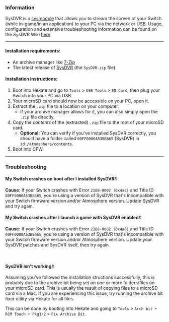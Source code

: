 ### **Information**

SysDVR is a [sysmodule](../../homebrew#terminologies) that allows you to stream the screen of your Switch (while in-game/in an application) to your PC via the network or USB. Usage, configuration
and extensive troubleshooting information can be found on the SysDVR Wiki [here](https://github.com/exelix11/SysDVR/wiki).

-----

#### Installation requirements:
- An archive manager like [7-Zip](https://www.7-zip.org/)
- The latest release of [SysDVR](https://github.com/exelix11/SysDVR/releases) (the `SysDVR.zip` file)

#### Installation instructions:
1. Boot into Hekate and go to `Tools` > `USB Tools` > `SD Card`, then plug your Switch into your PC via USB.
2. Your microSD card should now be accessible on your PC, open it.
3. Extract the `.zip` file to a location on your computer.
    - If your archive manager allows for it, you can also simply open the `.zip` file directly.
4. Copy the *contents* of the (extracted) `.zip` file to the root of your microSD card.
    - **Optional:** You can verify if you've installed SysDVR correctly, you should have a folder called `00FF0000A53BB665` (SysDVR) in `sd:/atmosphere/contents`.
5. Boot into CFW.

-----

### **Troubleshooting**
#### **My Switch crashes on boot after I installed SysDVR!:**

**Cause:** If your Switch crashes with Error `2168-0002 (0x4a8)` and Title ID `00FF0000A53BB665`, you're using a version of SysDVR that's incompatible with your Switch firmware version and/or Atmosphere version. Update SysDVR and try again.

#### **My Switch crashes after I launch a game with SysDVR enabled!:**

**Cause:** If your Switch crashes with Error `2168-0002 (0x4a8)` and Title ID `00FF0000A53BB665`, you're using a version of SysDVR that's incompatible with your Switch firmware version and/or Atmosphere version. Update your SysDVR patches and SysDVR itself, then try again.

&nbsp;

#### **SysDVR isn't working!:**

Assuming you've followed the installation structions successfully, this is probably due to the archive bit being set on one or more folders/files on your microSD card. This is usually the result of copying files to a microSD card via a Mac. If you are experiencing this issue, try running the archive bit fixer utility via Hekate for all files.

This can be done by booting into Hekate and going to `Tools` > `Arch bit • RCM Touch • Pkg1/2` > `Fix Archive Bit`.
